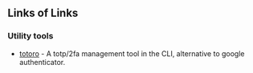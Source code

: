 ## Links of Links

### Utility tools
- [totoro](https://github.com/jcesar-betrnk/totoro) - A totp/2fa management tool in the CLI, alternative to google authenticator.
